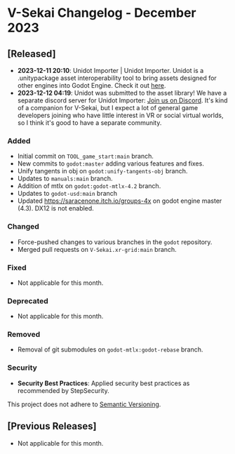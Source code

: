 # V-Sekai Changelog - December 2023

## \[Released]

*   **2023-12-11 20:10**: Unidot Importer | Unidot Importer. Unidot is a .unitypackage asset interoperability tool to bring assets designed for other engines into Godot Engine. Check it out [here](https://unidotengine.org/).
*   **2023-12-12 04:19**: Unidot was submitted to the asset library! We have a separate discord server for Unidot Importer: [Join us on Discord](https://discord.gg/JzXkxMRd9x). It's kind of a companion for V-Sekai, but I expect a lot of general game developers joining who have little interest in VR or social virtual worlds, so I think it's good to have a separate community.

### Added

*   Initial commit on `TOOL_game_start:main` branch.
*   New commits to `godot:master` adding various features and fixes.
*   Unify tangents in obj on `godot:unify-tangents-obj` branch.
*   Updates to `manuals:main` branch.
*   Addition of mtlx on `godot:godot-mtlx-4.2` branch.
*   Updates to `godot-usd:main` branch
*   Updated <https://saracenone.itch.io/groups-4x> on godot engine master (4.3). DX12 is not enabled.

### Changed

*   Force-pushed changes to various branches in the `godot` repository.
*   Merged pull requests on `V-Sekai.xr-grid:main` branch.

### Fixed

*   Not applicable for this month.

### Deprecated

*   Not applicable for this month.

### Removed

*   Removal of git submodules on `godot-mtlx:godot-rebase` branch.

### Security

*   **Security Best Practices**: Applied security best practices as recommended by StepSecurity.

This project does not adhere to [Semantic Versioning](https://semver.org/spec/v2.0.0.html).

## \[Previous Releases]

*   Not applicable for this month.
